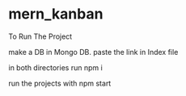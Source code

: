 # mern_kanban

To Run The Project 

make a DB in Mongo DB. paste the link in Index file

in both directories run npm i 

run the projects with npm start
